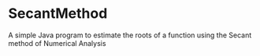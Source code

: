 # SecantMethod
A simple Java program to estimate the roots of a function using the Secant method of Numerical Analysis
